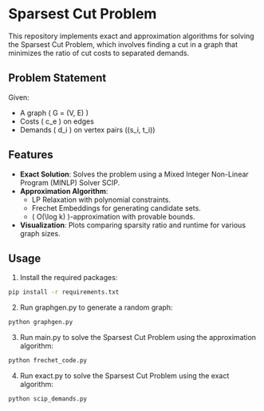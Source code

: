 # Sparsest Cut Problem

This repository implements exact and approximation algorithms for solving the Sparsest Cut Problem, which involves finding a cut in a graph that minimizes the ratio of cut costs to separated demands.

## Problem Statement
Given:
- A graph \( G = (V, E) \)
- Costs \( c_e \) on edges
- Demands \( d_i \) on vertex pairs \((s_i, t_i)\)
## Features
- **Exact Solution**: Solves the problem using a Mixed Integer Non-Linear Program (MINLP) Solver SCIP.
- **Approximation Algorithm**:
  - LP Relaxation with polynomial constraints.
  - Frechet Embeddings for generating candidate sets.
  - \( O(\log k) \)-approximation with provable bounds.
- **Visualization**: Plots comparing sparsity ratio and runtime for various graph sizes.

## Usage
1. Install the required packages:
```bash
pip install -r requirements.txt
```

2. Run graphgen.py to generate a random graph:
```bash
python graphgen.py
```

3. Run main.py to solve the Sparsest Cut Problem using the approximation algorithm:
```bash
python frechet_code.py
```

4. Run exact.py to solve the Sparsest Cut Problem using the exact algorithm:
```bash
python scip_demands.py
```
